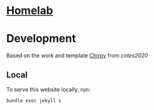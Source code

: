 # [Homelab](https://tnesztler.github.io)

# Development

Based on the work and template [Chirpy](https://github.com/cotes2020/chirpy-starter) from _cotes2020_

## Local

To serve this website locally, run:

```zsh
bundle exec jekyll s
```
